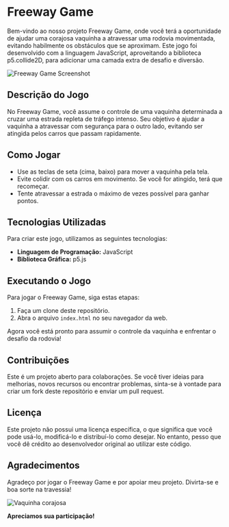 # Freeway Game

Bem-vindo ao nosso projeto Freeway Game, onde você terá a oportunidade de ajudar uma corajosa vaquinha a atravessar uma rodovia movimentada, evitando habilmente os obstáculos que se aproximam. Este jogo foi desenvolvido com a linguagem JavaScript, aproveitando a biblioteca p5.collide2D, para adicionar uma camada extra de desafio e diversão.

![Freeway Game Screenshot](inserir_link_da_imagem.png)

## Descrição do Jogo
No Freeway Game, você assume o controle de uma vaquinha determinada a cruzar uma estrada repleta de tráfego intenso. Seu objetivo é ajudar a vaquinha a atravessar com segurança para o outro lado, evitando ser atingida pelos carros que passam rapidamente.

## Como Jogar
- Use as teclas de seta (cima, baixo) para mover a vaquinha pela tela.
- Evite colidir com os carros em movimento. Se você for atingido, terá que recomeçar.
- Tente atravessar a estrada o máximo de vezes possível para ganhar pontos.

## Tecnologias Utilizadas
Para criar este jogo, utilizamos as seguintes tecnologias:

- **Linguagem de Programação:** JavaScript
- **Biblioteca Gráfica:** p5.js

## Executando o Jogo
Para jogar o Freeway Game, siga estas etapas:

1. Faça um clone deste repositório.
2. Abra o arquivo `index.html` no seu navegador da web.

Agora você está pronto para assumir o controle da vaquinha e enfrentar o desafio da rodovia!

## Contribuições
Este é um projeto aberto para colaborações. Se você tiver ideias para melhorias, novos recursos ou encontrar problemas, sinta-se à vontade para criar um fork deste repositório e enviar um pull request.

## Licença
Este projeto não possui uma licença específica, o que significa que você pode usá-lo, modificá-lo e distribuí-lo como desejar. No entanto, pesso que você dê crédito ao desenvolvedor original ao utilizar este código.

## Agradecimentos
Agradeço por jogar o Freeway Game e por apoiar meu projeto. Divirta-se e boa sorte na travessia!

![Vaquinha corajosa](inserir_link_da_imagem_da_vaquinha.png)

**Apreciamos sua participação!**
